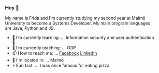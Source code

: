 ### Hey 👋

My name is Frida and I'm currently studying my second year at Malmö University to become a Systems Developer. My main program languages are Java, Python and JS.

- 🌱 I’m currently learning: ... Information security and user authentication :closed_lock_with_key:
- :tada: I’m currently teaching: ... OOP 
- 📫 How to reach me: ...  [Facebook](https://www.facebook.com/fridajacobsson12) [LinkedIn](https://www.linkedin.com/in/frida-jacobsson-76431b157/)
- :city_sunset: I'm located in: ... Malmö
- ⚡ Fun fact: ... I was once famous for eating pizza

